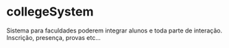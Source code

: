 # collegeSystem
Sistema para faculdades poderem integrar alunos e toda parte de interação. Inscrição, presença, provas etc... 
